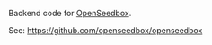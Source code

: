 Backend code for [OpenSeedbox](https://www.openseedbox.com).

See: https://github.com/openseedbox/openseedbox
